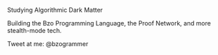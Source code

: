 
Studying Algorithmic Dark Matter

Building the Bzo Programming Language, the Proof Network, and more stealth-mode tech.

Tweet at me: @bzogrammer
